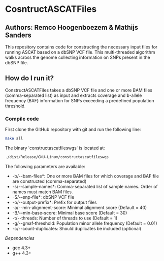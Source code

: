 # CosntructASCATFiles

## Authors: Remco Hoogenboezem & Mathijs Sanders

This repository contains code for constructing the necessary input files for running ASCAT based on a dbSNP VCF file. This multi-threaded algorithm walks across the genome collecting information on SNPs present in the dbSNP file.

## How do I run it?

ConstructASCATFiles takes a dbSNP VCF file and one or more BAM files (comma-separated list) as input and extracts coverage and b-allele frequency (BAF) information for SNPs exceeding a predefined population threshold.

### Compile code

First clone the GitHub repository with git and run the following line:

```bash
make all
```
The binary 'constructascatfileswgs' is located at:

```bash
./dist/Release/GNU-Linux/constructascatfileswgs
```

The following parameters are available:

- -b/--bam-files*: One or more BAM files for which coverage and BAF file are constructed (comma-separated)
- -s/--sample-names*: Comma-separated list of sample names. Order of names must match BAM files.
- -S/--snp-file*: dbSNP VCF file
- -o/--output-prefix*: Prefix for output files
- -a/--min-alignment-score: Minimal alignment score (Default = 40)
- -B/--min-base-score: Minimal base score (Default = 30)
- -t/--threads: Number of threads to use (Default = 1)
- -g/--gmaf-threshold: Population minor allele frequency (Default = 0.01)
- -c/--count-duplicates: Should duplicates be included (optional)

*Dependencies*
- gcc 4.3+
- g++ 4.3+
